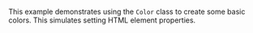 This example demonstrates using the `Color` class to create some basic colors. This simulates setting HTML element properties.